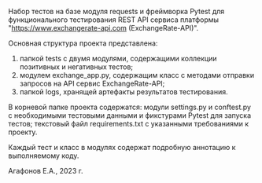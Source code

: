 Набор тестов на базе модуля requests и фреймворка Pytest для 
функционального тестирования REST API сервиса платформы 
"https://www.exchangerate-api.com (ExchangeRate-API)".


Основная структура проекта представлена:
1) папкой tests c двумя модулями, содержащими коллекции позитивных и негативных тестов;
2) модулем exchange_app.py, содержащим класс с методами отправки запросов на API сервис ExchangeRate-API;
3) папкой logs, хранящей артефакты результатов тестирования. 

В корневой папке проекта содержатся: модули settings.py и conftest.py с необходимыми тестовыми данными и 
фикстурами Pytest для запуска тестов; текстовый файл requirements.txt c указанными требованиями к проекту.  

Каждый тест и класс в модулях содержат подробную аннотацию к выполняемому коду.

Агафонов Е.А., 2023 г.
